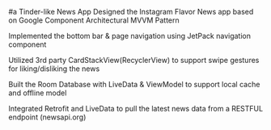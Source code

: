 #a Tinder-like News App
Designed the Instagram Flavor News app based on Google Component Architectural MVVM Pattern
 
Implemented the bottom bar & page navigation using JetPack navigation component

Utilized 3rd party CardStackView(RecyclerView) to support swipe gestures for liking/disliking the news

Built the Room Database with LiveData & ViewModel to support local cache and offline model

Integrated Retrofit and LiveData to pull the latest news data from a RESTFUL endpoint (newsapi.org)
 
